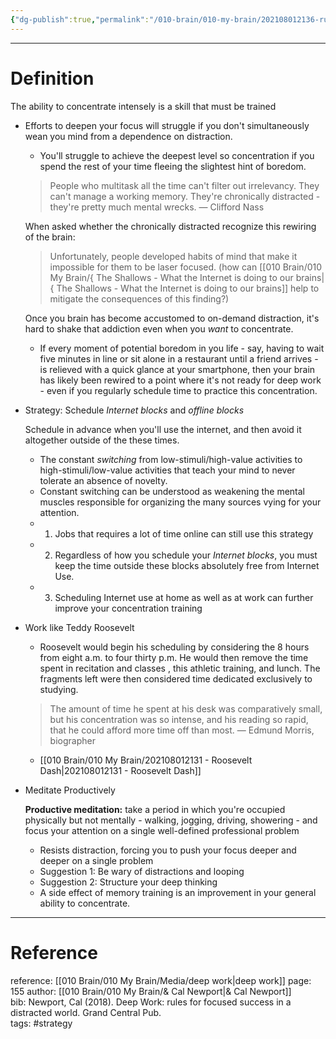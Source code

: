 ```yaml
---
{"dg-publish":true,"permalink":"/010-brain/010-my-brain/202108012136-rule-2-embrace-boredom/","created":"2021-08-01T21:36:44.000-04:00","updated":"2025-03-20T01:28:00.239-04:00"}
---
```


---

# Definition
The ability to concentrate intensely is a skill that must be trained

-   Efforts to deepen your focus will struggle if you don't simultaneously wean you mind from a dependence on distraction.
    
    -   You'll struggle to achieve the deepest level so concentration if you spend the rest of your time fleeing the slightest hint of boredom.
    
    > People who multitask all the time can't filter out irrelevancy. They can't manage a working memory. They're chronically distracted - they're pretty much mental wrecks. —   Clifford Nass
    
    When asked whether the chronically distracted recognize this rewiring of the brain:
    
    > Unfortunately, people developed habits of mind that make it impossible for them to be laser focused. (how can [[010 Brain/010 My Brain/{ The Shallows - What the Internet is doing to our brains\|{ The Shallows - What the Internet is doing to our brains]] help to mitigate the consequences of this finding?)
    
    Once you brain has become accustomed to on-demand distraction, it's hard to shake that addiction even when you _want_ to concentrate.
    
    -   If every moment of potential boredom in you life - say, having to wait five minutes in line or sit alone in a restaurant until a friend arrives - is relieved with a quick glance at your smartphone, then your brain has likely been rewired to a point where it's not ready for deep work - even if you regularly schedule time to practice this concentration.
-   Strategy: Schedule _Internet blocks_ and _offline blocks_
    
    Schedule in advance when you'll use the internet, and then avoid it altogether outside of the these times.
    
    -   The constant _switching_ from low-stimuli/high-value activities to high-stimuli/low-value activities that teach your mind to never tolerate an absence of novelty.
    -   Constant switching can be understood as weakening the mental muscles responsible for organizing the many sources vying for your attention.
    -   1.  Jobs that requires a lot of time online can still use this strategy
    -   2.  Regardless of how you schedule your _Internet blocks_, you must keep the time outside these blocks absolutely free from Internet Use.
    -   3.  Scheduling Internet use at home as well as at work can further improve your concentration training
-   Work like Teddy Roosevelt
    
    -   Roosevelt would begin his scheduling by considering the 8 hours from eight a.m. to four thirty p.m. He would then remove the time spent in recitation and classes , this athletic training, and lunch. The fragments left were then considered time dedicated exclusively to studying.
    
    > The amount of time he spent at his desk was comparatively small, but his concentration was so intense, and his reading so rapid, that he could afford more time off than most. — Edmund Morris, biographer
        
    -  [[010 Brain/010 My Brain/202108012131 - Roosevelt Dash\|202108012131 - Roosevelt Dash]]
        
-   Meditate Productively
    
    **Productive meditation:** take a period in which you're occupied physically but not mentally - walking, jogging, driving, showering - and focus your attention on a single well-defined professional problem
    
    -   Resists distraction, forcing you to push your focus deeper and deeper on a single problem
    -   Suggestion 1: Be wary of distractions and looping
    -   Suggestion 2: Structure your deep thinking
    -   A side effect of memory training is an improvement in your general ability to concentrate.

---

#  Reference

reference: [[010 Brain/010 My Brain/Media/deep work\|deep work]] 
page: 155 
author: [[010 Brain/010 My Brain/& Cal Newport\|& Cal Newport]]  
bib: Newport, Cal (2018). Deep Work: rules for focused success in a distracted world. Grand Central Pub.  
tags: #strategy  